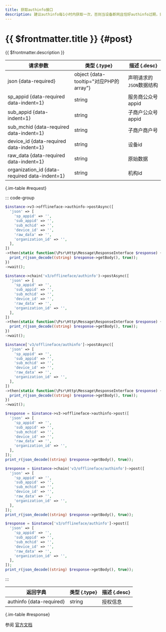 ```yaml
---
title: 获取authinfo接口
description: 建议authinfo每1小时内获取一次，否则当设备断网且恰好authinfo过期，则会导致设备不可用。
---
```


# {{ $frontmatter.title }} {#post}

{{ $frontmatter.description }}

| 请求参数 | 类型 {.type} | 描述 {.desc}
| --- | --- | ---
| json {data-required} | object {data-tooltip="对应PHP的array"} | 声明请求的`JSON`数据结构
| sp_appid {data-required data-indent=1} | string | 服务商公众号appid
| sub_appid {data-indent=1} | string | 子商户公众号appid
| sub_mchid {data-required data-indent=1} | string | 子商户商户号
| device_id {data-required data-indent=1} | string | 设备id
| raw_data {data-required data-indent=1} | string | 原始数据
| organization_id {data-required data-indent=1} | string | 机构id

{.im-table #request}

::: code-group

```php [异步纯链式]
$instance->v3->offlineface->authinfo->postAsync([
  'json' => [
    'sp_appid' => '',
    'sub_appid' => '',
    'sub_mchid' => '',
    'device_id' => '',
    'raw_data' => '',
    'organization_id' => '',
  ],
])
->then(static function(\Psr\Http\Message\ResponseInterface $response) {
  print_r(json_decode((string) $response->getBody(), true));
})
->wait();
```

```php [异步声明式]
$instance->chain('v3/offlineface/authinfo')->postAsync([
  'json' => [
    'sp_appid' => '',
    'sub_appid' => '',
    'sub_mchid' => '',
    'device_id' => '',
    'raw_data' => '',
    'organization_id' => '',
  ],
])
->then(static function(\Psr\Http\Message\ResponseInterface $response) {
  print_r(json_decode((string) $response->getBody(), true));
})
->wait();
```

```php [异步属性式]
$instance['v3/offlineface/authinfo']->postAsync([
  'json' => [
    'sp_appid' => '',
    'sub_appid' => '',
    'sub_mchid' => '',
    'device_id' => '',
    'raw_data' => '',
    'organization_id' => '',
  ],
])
->then(static function(\Psr\Http\Message\ResponseInterface $response) {
  print_r(json_decode((string) $response->getBody(), true));
})
->wait();
```

```php [同步纯链式]
$response = $instance->v3->offlineface->authinfo->post([
  'json' => [
    'sp_appid' => '',
    'sub_appid' => '',
    'sub_mchid' => '',
    'device_id' => '',
    'raw_data' => '',
    'organization_id' => '',
  ],
]);
print_r(json_decode((string) $response->getBody(), true));
```

```php [同步声明式]
$response = $instance->chain('v3/offlineface/authinfo')->post([
  'json' => [
    'sp_appid' => '',
    'sub_appid' => '',
    'sub_mchid' => '',
    'device_id' => '',
    'raw_data' => '',
    'organization_id' => '',
  ],
]);
print_r(json_decode((string) $response->getBody(), true));
```

```php [同步属性式]
$response = $instance['v3/offlineface/authinfo']->post([
  'json' => [
    'sp_appid' => '',
    'sub_appid' => '',
    'sub_mchid' => '',
    'device_id' => '',
    'raw_data' => '',
    'organization_id' => '',
  ],
]);
print_r(json_decode((string) $response->getBody(), true));
```

:::

| 返回字典 | 类型 {.type} | 描述 {.desc}
| --- | --- | ---
| authinfo {data-required}| string | 授权信息

{.im-table #response}

参阅 [官方文档](https://pay.weixin.qq.com/wiki/doc/wxfacepay/develop/access-specifications.html)
